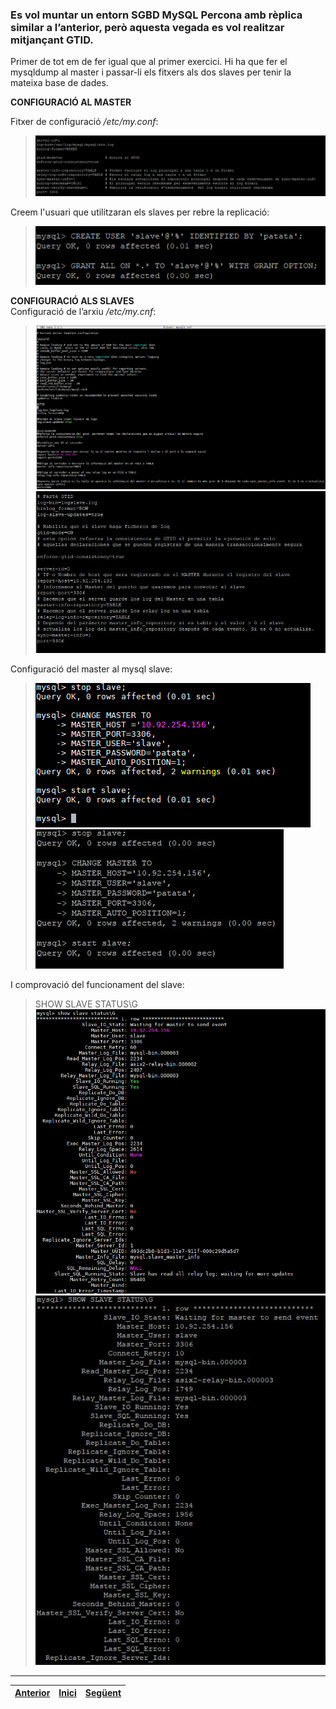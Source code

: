 ### Es vol muntar un entorn SGBD MySQL Percona amb rèplica similar a l’anterior, però aquesta vegada es vol realitzar mitjançant GTID.

Primer de tot em de fer igual que al primer exercici. Hi ha que fer el mysqldump al master i passar-li els fitxers als dos slaves per tenir la mateixa base de dades.  
  
__CONFIGURACIÓ AL MASTER__  
  
Fitxer de configuració _/etc/my.conf_:  
>  ![1](https://raw.githubusercontent.com/Josep88/MP10UF2-A4/master/img/exercici2/master/1.PNG)  

Creem l'usuari que utilitzaran els slaves per rebre la replicació:  
>  ![2](https://raw.githubusercontent.com/Josep88/MP10UF2-A4/master/img/exercici2/master/2.PNG)  

__CONFIGURACIÓ ALS SLAVES__  
Configuració de l’arxiu _/etc/my.cnf_:  
>  ![1](https://raw.githubusercontent.com/Josep88/MP10UF2-A4/master/img/exercici2/slave1/Captura5.PNG)  
>  ![1](https://raw.githubusercontent.com/Josep88/MP10UF2-A4/master/img/exercici2/slave2/Captura1.JPG)  

Configuració del master al mysql slave:  
>  ![2](https://raw.githubusercontent.com/Josep88/MP10UF2-A4/master/img/exercici2/slave1/Captura6.PNG)  
>  ![2](https://raw.githubusercontent.com/Josep88/MP10UF2-A4/master/img/exercici2/slave2/Captura2.JPG)  

I comprovació del funcionament del slave:    
> SHOW SLAVE STATUS\G  
>  ![3](https://raw.githubusercontent.com/Josep88/MP10UF2-A4/master/img/exercici2/slave1/Captura7.PNG)  
>  ![3](https://raw.githubusercontent.com/Josep88/MP10UF2-A4/master/img/exercici2/slave2/Captura3.JPG)  

***
|[Anterior](https://github.com/Josep88/MP10UF2-A4/blob/master/Exercicis/exercici1.md)|[Inici](https://github.com/Josep88/MP10UF2-A3)|[Següent](https://github.com/Josep88/MP10UF2-A4/blob/master/Exercicis/exercici3.md)|
|:-:|:-:|:-:|
